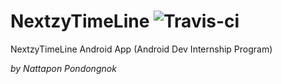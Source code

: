 # NextzyTimeLine  ![Travis-ci](https://api.travis-ci.org/naijab/nextzytimeline.svg)
NextzyTimeLine Android App (Android Dev Internship Program)

*by Nattapon Pondongnok*
